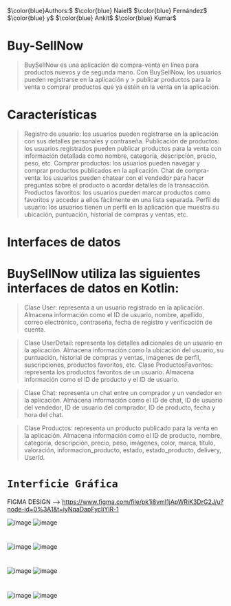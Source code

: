 
$\color{blue}Authors:$ $\color{blue} Naiel$ $\color{blue} Fernández$ $\color{blue} y$ $\color{blue} Ankit$ $\color{blue} Kumar$
# Buy-SellNow

>BuySellNow es una aplicación de compra-venta en línea para productos nuevos y de segunda mano. Con BuySellNow, los usuarios pueden registrarse en la aplicación y > publicar productos para la venta o comprar productos que ya estén en la venta en la aplicación.

# Características
>Registro de usuario: los usuarios pueden registrarse en la aplicación con sus detalles personales y contraseña.
Publicación de productos: los usuarios registrados pueden publicar productos para la venta con información detallada como nombre, categoría, descripción, precio, peso, etc.
>Comprar productos: los usuarios pueden navegar y comprar productos publicados en la aplicación.
Chat de compra-venta: los usuarios pueden chatear con el vendedor para hacer preguntas sobre el producto o acordar detalles de la transacción.
Productos favoritos: los usuarios pueden marcar productos como favoritos y acceder a ellos fácilmente en una lista separada.
Perfil de usuario: los usuarios tienen un perfil en la aplicación que muestra su ubicación, puntuación, historial de compras y ventas, etc.

# Interfaces de datos
# BuySellNow utiliza las siguientes interfaces de datos en Kotlin:
>Clase User: representa a un usuario registrado en la aplicación. Almacena información como el ID de usuario, nombre, apellido, correo electrónico, contraseña, fecha de registro y verificación de cuenta.

>Clase UserDetail: representa los detalles adicionales de un usuario en la aplicación. Almacena información como la ubicación del usuario, su puntuación, historial de compras y ventas, imágenes de perfil, suscripciones, productos favoritos, etc.
>Clase ProductosFavoritos: representa los productos favoritos de un usuario. Almacena información como el ID de producto y el ID de usuario.

>Clase Chat: representa un chat entre un comprador y un vendedor en la aplicación. Almacena información como el ID de chat, ID de usuario del vendedor, ID de usuario del comprador, ID de producto, fecha y hora del chat.

>Clase Productos: representa un producto publicado para la venta en la aplicación. Almacena información como el ID de producto, nombre, categoría, descripción, precio, peso, imágenes, color, marca, título, valoración, informacion_producto, estado, estado_producto, delivery, UserId.



# `Interficie Gráfica`
FIGMA DESIGN --> https://www.figma.com/file/pk1i8vmI1jApWRiK3DrG2J/u?node-id=0%3A1&t=iyNqaDapFycIiYlR-1

![image](https://user-images.githubusercontent.com/91561216/217053413-c23f0be8-7c47-4564-9a9a-757fb677fc44.png) ![image](https://user-images.githubusercontent.com/91561216/217053495-242e98d4-2b72-4025-b3e1-c9403ec7f29a.png)
# 
![image](https://user-images.githubusercontent.com/91561216/217053786-ec48aad5-58ee-4149-9a7c-f92ebbd72c35.png) ![image](https://user-images.githubusercontent.com/91561216/217053974-aafac870-44c9-4974-9252-736c7f1344e8.png)
# 
![image](https://user-images.githubusercontent.com/91561216/217054112-d2bd7227-0785-40cd-90c1-65d99202174b.png) ![image](https://user-images.githubusercontent.com/91561216/217054211-35e8dc8c-ef23-4eb9-bd46-5f7381a529f4.png)
# 
![image](https://user-images.githubusercontent.com/91561216/217054314-12e4b4da-42e1-43e0-8070-1271d6c2f8c2.png) ![image](https://user-images.githubusercontent.com/91561216/217054363-136a3b32-3a2d-4a71-8701-47dbbb159148.png)




